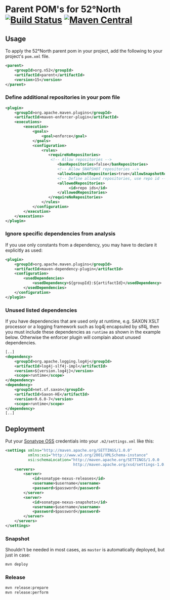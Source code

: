 # Parent POM's for 52°North [![Build Status](https://travis-ci.org/52North/maven-parents.svg?branch=master)](https://travis-ci.org/52North/maven-parents) [![Maven Central](https://img.shields.io/maven-central/v/org.n52/parent.svg)](https://search.maven.org/#search|gav|1|g:org.n52%20AND%20a:parent)

## Usage

To apply the 52°North parent pom in your project, add the following to your project's `pom.xml` file.
```xml
<parent>
    <groupId>org.n52</groupId>
    <artifactId>parent</artifactId>
    <version>15</version>
</parent>
```

### Define additional repositories in your pom file
```xml
<plugin>
    <groupId>org.apache.maven.plugins</groupId>
    <artifactId>maven-enforcer-plugin</artifactId>
    <executions>
        <execution>
            <goals>
                <goal>enforce</goal>
            </goals>
            <configuration>
                <rules>
                   <requireNoRepositories>
                    <!-- Allow repositories -->
                       <banRepositories>false</banRepositories>
                       <!-- Allow SNAPSHOT repositories -->
                       <allowSnapshotRepositories>true</allowSnapshotRepositories>
                       <!-- Define allowed repositories, use repo id -->
                       <allowedRepositories>
                            <id>repo ids</id>
                       </allowedRepositories>
                   </requireNoRepositories>
                </rules>
            </configuration>
        </execution>
    </executions>
</plugin>
```

### Ignore specific dependencies from analysis

If you use only constants from a dependency, you may have to declare it explicitly as used:

```xml
<plugin>
    <groupId>org.apache.maven.plugins</groupId>
    <artifactId>maven-dependency-plugin</artifactId>
    <configuration>
    	<usedDependencies>
    		<usedDependency>${groupId}:${artifactId}</usedDependency>
    	</usedDependencies>
    </configuration>
</plugin>
```

### Unused listed dependencies

If you have dependencies that are used only at runtime, e.g. SAXON XSLT processor or a logging framework such as log4j encapsuled by slf4j, then you must include these dependencies as `runtime` as shown in the example below. Otherwise the enforcer plugin will complain about unused dependencies.

```xml
[..]
<dependency>
    <groupId>org.apache.logging.log4j</groupId>
    <artifactId>log4j-slf4j-impl</artifactId>
    <version>${version.log4j}</version>
    <scope>runtime</scope>
</dependency>
<dependency>
    <groupId>net.sf.saxon</groupId>
    <artifactId>Saxon-HE</artifactId>
    <version>9.6.0-7</version>
    <scope>runtime</scope>
</dependency>
[..]
```


## Deployment

Put your [Sonatype OSS](https://oss.sonatype.org/) credentials into your `.m2/settings.xml` like this:

```xml
<settings xmlns="http://maven.apache.org/SETTINGS/1.0.0"
          xmlns:xsi="http://www.w3.org/2001/XMLSchema-instance"
          xsi:schemaLocation="http://maven.apache.org/SETTINGS/1.0.0
                              http://maven.apache.org/xsd/settings-1.0.0.xsd">
    <servers>
        <server>
            <id>sonatype-nexus-releases</id>
            <username>$username</username>
            <password>$password</password>
        </server>
        <server>
            <id>sonatype-nexus-snapshots</id>
            <username>$username</username>
            <password>$password</password>
        </server>
    </servers>
</settings>
```

### Snapshot

Shouldn't be needed in most cases, as `master` is automatically deployed, but just in case:
```sh
mvn deploy
```

### Release
```sh
mvn release:prepare
mvn release:perform
```
